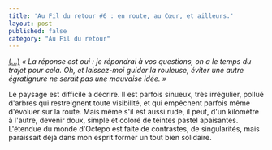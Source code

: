 ```yaml
---
title: 'Au Fil du retour #6 : en route, au Cœur, et ailleurs.'
layout: post
published: false
category: "Au Fil du retour"
---
```

[(...)](/2013/12/09/au-fil-du-retour-number-5.html) *« La réponse est oui : je répondrai à vos questions, on a le temps du trajet pour cela. Oh, et laissez-moi guider la rouleuse, éviter une autre égratignure ne serait pas une mauvaise idée. »*

Le paysage est difficile à décrire. Il est parfois sinueux, très irrégulier, pollué d'arbres qui restreignent toute visibilité, et qui empêchent parfois même d'évoluer sur la route. Mais même s'il est aussi rude, il peut, d'un kilomètre à l'autre, devenir doux, simple et coloré de teintes pastel apaisantes.  
L'étendue du monde d'Octepo est faite de contrastes, de singularités, mais paraissait déjà dans mon esprit former un tout bien solidaire.